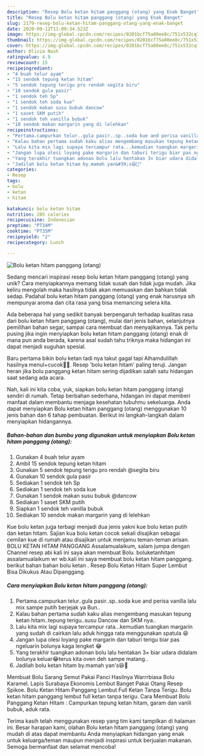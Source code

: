 ```yaml
---
description: "Resep Bolu ketan hitam panggang (otang) yang Enak Banget"
title: "Resep Bolu ketan hitam panggang (otang) yang Enak Banget"
slug: 2179-resep-bolu-ketan-hitam-panggang-otang-yang-enak-banget
date: 2020-09-12T11:09:34.523Z
image: https://img-global.cpcdn.com/recipes/0201bcf75a80ee8c/751x532cq70/bolu-ketan-hitam-panggang-otang-foto-resep-utama.jpg
thumbnail: https://img-global.cpcdn.com/recipes/0201bcf75a80ee8c/751x532cq70/bolu-ketan-hitam-panggang-otang-foto-resep-utama.jpg
cover: https://img-global.cpcdn.com/recipes/0201bcf75a80ee8c/751x532cq70/bolu-ketan-hitam-panggang-otang-foto-resep-utama.jpg
author: Olivia Nash
ratingvalue: 4.9
reviewcount: 15
recipeingredient:
- "4 buah telur ayam"
- "15 sendok tepung ketan hitam"
- "5 sendok tepung terigu pro rendah segita biru"
- "10 sendok gula pasir"
- "1 sendok teh Sp"
- "1 sendok teh soda kue"
- "1 sendok makan susu bubuk dancow"
- "1 saset SKM putih"
- "1 sendok teh vanilla bubuk"
- "10 sendok makan margarin yang di lelehkan"
recipeinstructions:
- "Pertama.campurkan telur..gula pasir..sp..soda kue and perisa vanilla lalu mix sampe putih berjejak ya Bun.."
- "Kalau bahan pertama sudah kaku alias mengembang masukan tepung ketan hitam..tepung terigu..susu Dancow dan SKM nya.."
- "Lalu kita mix lagi supaya tercampur rata...kemudian tuangkan margarin yang sudah di cairkan lalu aduk hingga rata menggunakan spatula 😆"
- "Jangan lupa olesi loyang pake margarin dan taburi terigu biar pas ngeluarin bolunya kaga lengket 😂"
- "Yang terakhir tuangkan adonan bolu lalu hentakan 3× biar udara didalam bolunya keluar😂terus kita oven deh sampe matang.."
- "Jadilah bolu ketan hitam by.mamah yan&#39;s😆🤤"
categories:
- Resep
tags:
- bolu
- ketan
- hitam

katakunci: bolu ketan hitam 
nutrition: 285 calories
recipecuisine: Indonesian
preptime: "PT34M"
cooktime: "PT35M"
recipeyield: "2"
recipecategory: Lunch

---
```



![Bolu ketan hitam panggang (otang)](https://img-global.cpcdn.com/recipes/0201bcf75a80ee8c/751x532cq70/bolu-ketan-hitam-panggang-otang-foto-resep-utama.jpg)

Sedang mencari inspirasi resep bolu ketan hitam panggang (otang) yang unik? Cara menyiapkannya memang tidak susah dan tidak juga mudah. Jika keliru mengolah maka hasilnya tidak akan memuaskan dan bahkan tidak sedap. Padahal bolu ketan hitam panggang (otang) yang enak harusnya sih mempunyai aroma dan cita rasa yang bisa memancing selera kita.

Ada beberapa hal yang sedikit banyak berpengaruh terhadap kualitas rasa dari bolu ketan hitam panggang (otang), mulai dari jenis bahan, selanjutnya pemilihan bahan segar, sampai cara membuat dan menyajikannya. Tak perlu pusing jika ingin menyiapkan bolu ketan hitam panggang (otang) enak di mana pun anda berada, karena asal sudah tahu triknya maka hidangan ini dapat menjadi suguhan spesial.

Baru pertama bikin bolu ketan tadi nya takut gagal tapi Alhamdulillah hasilnya menul+cucok🤤😍. Resep &#39;bolu ketan hitam&#39; paling teruji. Jangan heran jika bolu panggang ketan hitam sering dijadikan salah satu hidangan saat sedang ada acara.


Nah, kali ini kita coba, yuk, siapkan bolu ketan hitam panggang (otang) sendiri di rumah. Tetap berbahan sederhana, hidangan ini dapat memberi manfaat dalam membantu menjaga kesehatan tubuhmu sekeluarga. Anda dapat menyiapkan Bolu ketan hitam panggang (otang) menggunakan 10 jenis bahan dan 6 tahap pembuatan. Berikut ini langkah-langkah dalam menyiapkan hidangannya.

<!--inarticleads1-->

##### Bahan-bahan dan bumbu yang digunakan untuk menyiapkan Bolu ketan hitam panggang (otang):

1. Gunakan 4 buah telur ayam
1. Ambil 15 sendok tepung ketan hitam
1. Gunakan 5 sendok tepung terigu pro rendah @segita biru
1. Gunakan 10 sendok gula pasir
1. Sediakan 1 sendok teh Sp
1. Sediakan 1 sendok teh soda kue
1. Gunakan 1 sendok makan susu bubuk @dancow
1. Sediakan 1 saset SKM putih
1. Siapkan 1 sendok teh vanilla bubuk
1. Sediakan 10 sendok makan margarin yang di lelehkan


Kue bolu ketan juga terbagi menjadi dua jenis yakni kue bolu ketan putih dan ketan hitam. Sajian kua bolu ketan cocok sekali disajikan sebagai cemilan kue di rumah atau disajikan untuk menjamu teman-teman arisan. BOLU KETAN HITAM PANGGANG Assalamualaikum, salam jumpa dengan Channel resep abi kali ini saya akan membuat Bolu. boluketanhitam assalamualaikum wr wb.kali ini saya membuat bolu ketan hitam panggang. berikut bahan bahan bolu ketan . Resep Bolu Ketan Hitam Super Lembut Bisa Dikukus Atau Dipanggang. 

<!--inarticleads2-->

##### Cara menyiapkan Bolu ketan hitam panggang (otang):

1. Pertama.campurkan telur..gula pasir..sp..soda kue and perisa vanilla lalu mix sampe putih berjejak ya Bun..
1. Kalau bahan pertama sudah kaku alias mengembang masukan tepung ketan hitam..tepung terigu..susu Dancow dan SKM nya..
1. Lalu kita mix lagi supaya tercampur rata...kemudian tuangkan margarin yang sudah di cairkan lalu aduk hingga rata menggunakan spatula 😆
1. Jangan lupa olesi loyang pake margarin dan taburi terigu biar pas ngeluarin bolunya kaga lengket 😂
1. Yang terakhir tuangkan adonan bolu lalu hentakan 3× biar udara didalam bolunya keluar😂terus kita oven deh sampe matang..
1. Jadilah bolu ketan hitam by.mamah yan&#39;s😆🤤


Membuat Bolu Sarang Semut Pakai Panci Hasilnya Warrrbiasa Bolu Karamel. Lapis Surabaya Ekonomis Lembut Banget Pakai Otang Resep Spikoe. Bolu Ketan Hitam Panggang Lembut Full Ketan Tanpa Terigu. Bolu ketan hitam panggang lembut full ketan tanpa terigu. Cara Membuat Bolu Panggang Ketan Hitam : Campurkan tepung ketan hitam, garam dan vanili bubuk, aduk rata. 

Terima kasih telah menggunakan resep yang tim kami tampilkan di halaman ini. Besar harapan kami, olahan Bolu ketan hitam panggang (otang) yang mudah di atas dapat membantu Anda menyiapkan hidangan yang enak untuk keluarga/teman maupun menjadi inspirasi untuk berjualan makanan. Semoga bermanfaat dan selamat mencoba!
